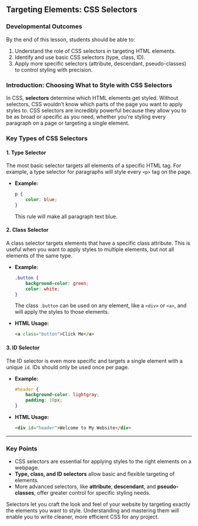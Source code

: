 ## Targeting Elements: CSS Selectors

### Developmental Outcomes
By the end of this lesson, students should be able to:
1. Understand the role of CSS selectors in targeting HTML elements.
2. Identify and use basic CSS selectors (type, class, ID).
3. Apply more specific selectors (attribute, descendant, pseudo-classes) to control styling with precision.

### Introduction: Choosing What to Style with CSS Selectors

In CSS, **selectors** determine which HTML elements get styled. Without selectors, CSS wouldn’t know which parts of the page you want to apply styles to. CSS selectors are incredibly powerful because they allow you to be as broad or specific as you need, whether you're styling every paragraph on a page or targeting a single element.

### Key Types of CSS Selectors

#### 1. **Type Selector**
The most basic selector targets all elements of a specific HTML tag. For example, a type selector for paragraphs will style every `<p>` tag on the page.

- **Example:**
  ```css
  p {
      color: blue;
  }
  ```
  This rule will make all paragraph text blue.

#### 2. **Class Selector**
A class selector targets elements that have a specific class attribute. This is useful when you want to apply styles to multiple elements, but not all elements of the same type.

- **Example:**
  ```css
  .button {
      background-color: green;
      color: white;
  }
  ```
  The class `.button` can be used on any element, like a `<div>` or `<a>`, and will apply the styles to those elements.

- **HTML Usage:**
  ```html
  <a class="button">Click Me</a>
  ```

#### 3. **ID Selector**
The ID selector is even more specific and targets a single element with a unique `id`. IDs should only be used once per page.

- **Example:**
  ```css
  #header {
      background-color: lightgray;
      padding: 10px;
  }
  ```

- **HTML Usage:**
  ```html
  <div id="header">Welcome to My Website</div>
  ```
  
---

### Key Points
- CSS selectors are essential for applying styles to the right elements on a webpage.
- **Type, class, and ID selectors** allow basic and flexible targeting of elements.
- More advanced selectors, like **attribute**, **descendant**, and **pseudo-classes**, offer greater control for specific styling needs.

Selectors let you craft the look and feel of your website by targeting exactly the elements you want to style. Understanding and mastering them will enable you to write cleaner, more efficient CSS for any project.